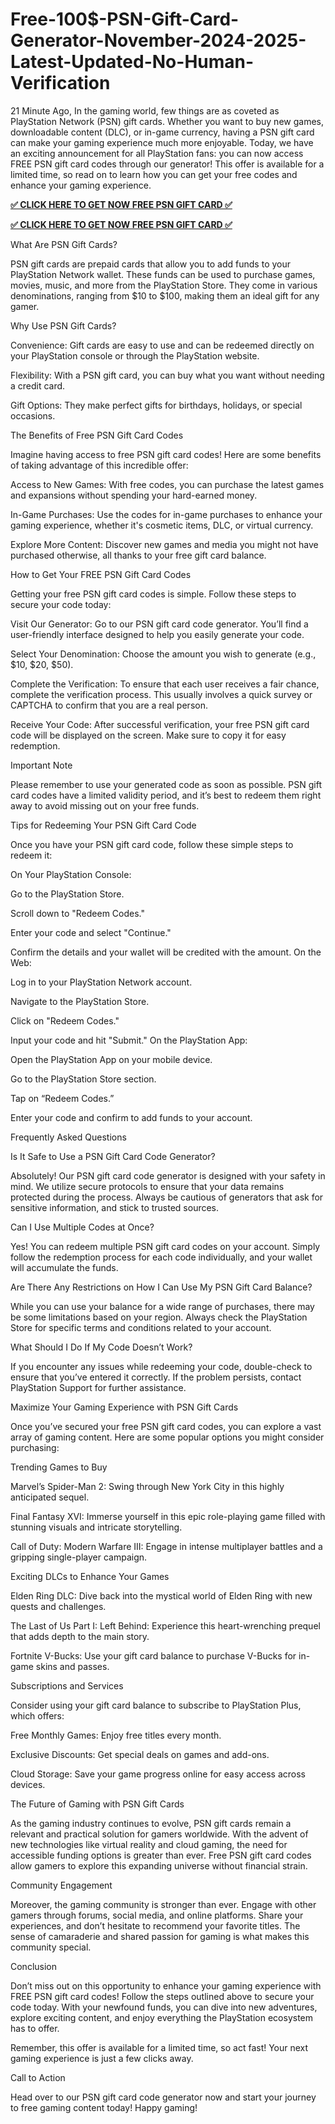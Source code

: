# Free-100$-PSN-Gift-Card-Generator-November-2024-2025-Latest-Updated-No-Human-Verification

21 Minute Ago, In the gaming world, few things are as coveted as PlayStation Network (PSN) gift cards. Whether you want to buy new games, downloadable content (DLC), or in-game currency, having a PSN gift card can make your gaming experience much more enjoyable. Today, we have an exciting announcement for all PlayStation fans: you can now access FREE PSN gift card codes through our generator! This offer is available for a limited time, so read on to learn how you can get your free codes and enhance your gaming experience.

**[✅ CLICK HERE TO GET NOW FREE PSN GIFT CARD ✅](https://rebrand.ly/pis2n)**

**[✅ CLICK HERE TO GET NOW FREE PSN GIFT CARD ✅](https://rebrand.ly/pis2n)**

What Are PSN Gift Cards?

PSN gift cards are prepaid cards that allow you to add funds to your PlayStation Network wallet. These funds can be used to purchase games, movies, music, and more from the PlayStation Store. They come in various denominations, ranging from $10 to $100, making them an ideal gift for any gamer.

Why Use PSN Gift Cards?

Convenience: Gift cards are easy to use and can be redeemed directly on your PlayStation console or through the PlayStation website.

Flexibility: With a PSN gift card, you can buy what you want without needing a credit card.

Gift Options: They make perfect gifts for birthdays, holidays, or special occasions.

The Benefits of Free PSN Gift Card Codes

Imagine having access to free PSN gift card codes! Here are some benefits of taking advantage of this incredible offer:

Access to New Games: With free codes, you can purchase the latest games and expansions without spending your hard-earned money.

In-Game Purchases: Use the codes for in-game purchases to enhance your gaming experience, whether it's cosmetic items, DLC, or virtual currency.

Explore More Content: Discover new games and media you might not have purchased otherwise, all thanks to your free gift card balance.

How to Get Your FREE PSN Gift Card Codes

Getting your free PSN gift card codes is simple. Follow these steps to secure your code today:

Visit Our Generator: Go to our PSN gift card code generator. You’ll find a user-friendly interface designed to help you easily generate your code.

Select Your Denomination: Choose the amount you wish to generate (e.g., $10, $20, $50).

Complete the Verification: To ensure that each user receives a fair chance, complete the verification process. This usually involves a quick survey or CAPTCHA to confirm that you are a real person.

Receive Your Code: After successful verification, your free PSN gift card code will be displayed on the screen. Make sure to copy it for easy redemption.

Important Note

Please remember to use your generated code as soon as possible. PSN gift card codes have a limited validity period, and it’s best to redeem them right away to avoid missing out on your free funds.

Tips for Redeeming Your PSN Gift Card Code

Once you have your PSN gift card code, follow these simple steps to redeem it:

On Your PlayStation Console:

Go to the PlayStation Store.

Scroll down to "Redeem Codes."

Enter your code and select "Continue."

Confirm the details and your wallet will be credited with the amount. On the Web:

Log in to your PlayStation Network account.

Navigate to the PlayStation Store.

Click on "Redeem Codes."

Input your code and hit "Submit." On the PlayStation App:

Open the PlayStation App on your mobile device.

Go to the PlayStation Store section.

Tap on “Redeem Codes.”

Enter your code and confirm to add funds to your account.

Frequently Asked Questions

Is It Safe to Use a PSN Gift Card Code Generator?

Absolutely! Our PSN gift card code generator is designed with your safety in mind. We utilize secure protocols to ensure that your data remains protected during the process. Always be cautious of generators that ask for sensitive information, and stick to trusted sources.

Can I Use Multiple Codes at Once?

Yes! You can redeem multiple PSN gift card codes on your account. Simply follow the redemption process for each code individually, and your wallet will accumulate the funds.

Are There Any Restrictions on How I Can Use My PSN Gift Card Balance?

While you can use your balance for a wide range of purchases, there may be some limitations based on your region. Always check the PlayStation Store for specific terms and conditions related to your account.

What Should I Do If My Code Doesn’t Work?

If you encounter any issues while redeeming your code, double-check to ensure that you’ve entered it correctly. If the problem persists, contact PlayStation Support for further assistance.

Maximize Your Gaming Experience with PSN Gift Cards

Once you’ve secured your free PSN gift card codes, you can explore a vast array of gaming content. Here are some popular options you might consider purchasing:

Trending Games to Buy

Marvel’s Spider-Man 2: Swing through New York City in this highly anticipated sequel.

Final Fantasy XVI: Immerse yourself in this epic role-playing game filled with stunning visuals and intricate storytelling.

Call of Duty: Modern Warfare III: Engage in intense multiplayer battles and a gripping single-player campaign.

Exciting DLCs to Enhance Your Games

Elden Ring DLC: Dive back into the mystical world of Elden Ring with new quests and challenges.

The Last of Us Part I: Left Behind: Experience this heart-wrenching prequel that adds depth to the main story.

Fortnite V-Bucks: Use your gift card balance to purchase V-Bucks for in-game skins and passes.

Subscriptions and Services

Consider using your gift card balance to subscribe to PlayStation Plus, which offers:

Free Monthly Games: Enjoy free titles every month.

Exclusive Discounts: Get special deals on games and add-ons.

Cloud Storage: Save your game progress online for easy access across devices.

The Future of Gaming with PSN Gift Cards

As the gaming industry continues to evolve, PSN gift cards remain a relevant and practical solution for gamers worldwide. With the advent of new technologies like virtual reality and cloud gaming, the need for accessible funding options is greater than ever. Free PSN gift card codes allow gamers to explore this expanding universe without financial strain.

Community Engagement

Moreover, the gaming community is stronger than ever. Engage with other gamers through forums, social media, and online platforms. Share your experiences, and don’t hesitate to recommend your favorite titles. The sense of camaraderie and shared passion for gaming is what makes this community special.

Conclusion

Don’t miss out on this opportunity to enhance your gaming experience with FREE PSN gift card codes! Follow the steps outlined above to secure your code today. With your newfound funds, you can dive into new adventures, explore exciting content, and enjoy everything the PlayStation ecosystem has to offer.

Remember, this offer is available for a limited time, so act fast! Your next gaming experience is just a few clicks away.

Call to Action

Head over to our PSN gift card code generator now and start your journey to free gaming content today! Happy gaming!